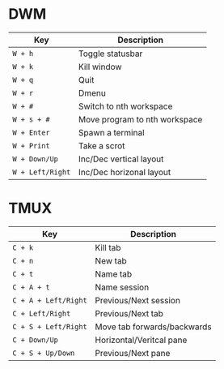 # DWM
| Key              | Description                   |
| ---------------- | ----------------------------- |
| `W + h`          | Toggle statusbar              |
| `W + k`          | Kill window                   |
| `W + q`          | Quit                          |
| `W + r`          | Dmenu                         |
| `W + #`          | Switch to nth workspace       |
| `W + s + #`      | Move program to nth workspace |
| `W + Enter`      | Spawn a terminal              |
| `W + Print`      | Take a scrot                  |
| `W + Down/Up`    | Inc/Dec vertical  layout      |
| `W + Left/Right` | Inc/Dec horizonal layout      |

# TMUX
| Key                  | Description                   |
| -------------------- | ----------------------------- |
| `C + k`              | Kill tab                      |
| `C + n`              | New tab                       |
| `C + t`              | Name tab                      |
| `C + A + t`          | Name session                  |
| `C + A + Left/Right` | Previous/Next session         |
| `C + Left/Right`     | Previous/Next tab             |
| `C + S + Left/Right` | Move tab forwards/backwards   |
| `C + Down/Up`        | Horizontal/Veritcal pane      |
| `C + S + Up/Down`    | Previous/Next pane            |
